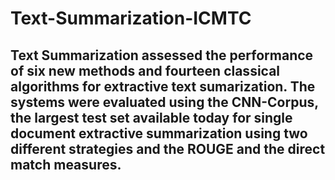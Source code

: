 # Text-Summarization-ICMTC

## Text Summarization assessed the performance of six new methods and fourteen classical algorithms for extractive text sumarization. The systems were evaluated using the CNN-Corpus, the largest test set available today for single document extractive summarization using two different strategies and the ROUGE and the direct match measures.
